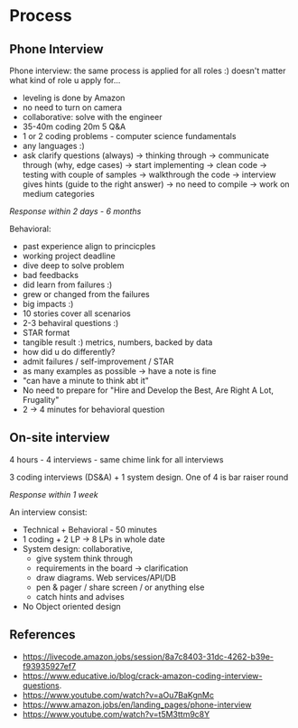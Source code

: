 # Process
## Phone Interview
Phone interview: the same process is applied for all roles :) doesn't matter what kind of role u apply for...

- leveling is done by Amazon
- no need to turn on camera 
- collaborative: solve with the engineer
- 35-40m coding 20m 5 Q&A
- 1 or 2 coding problems - computer science fundamentals
- any languages :) 
- ask clarify questions (always) -> thinking through -> communicate through (why, edge cases) -> start implementing -> clean code -> testing with couple of samples -> walkthrough the code -> interview gives hints (guide to the right answer) -> no need to compile -> work on medium categories

*Response within 2 days - 6 months*

Behavioral:
- past experience align to princicples
- working project deadline
- dive deep to solve problem 
- bad feedbacks
- did learn from failures :) 
- grew or changed from the failures
- big impacts :) 
- 10 stories cover all scenarios
- 2-3 behaviral questions :) 
- STAR format
- tangible result :) metrics, numbers, backed by data
- how did u do differently? 
- admit failures / self-improvement / STAR
- as many examples as possible -> have a note is fine
- "can have a minute to think abt it"
- No need to prepare for "Hire and Develop the Best,  Are Right A Lot, Frugality"
- 2 -> 4 minutes for behavioral question 

## On-site interview
4 hours - 4 interviews - same chime link for all interviews

3 coding interviews (DS&A) + 1 system design. One of 4 is bar raiser round

*Response within 1 week*

An interview consist:
- Technical + Behavioral - 50 minutes
- 1 coding + 2 LP -> 8 LPs in whole date
- System design: collaborative, 
    - give system think through
    - requirements in the board -> clarification
    - draw diagrams. Web services/API/DB
    - pen & pager / share screen / or anything else
    - catch hints and advises
- No Object oriented design

## References
- https://livecode.amazon.jobs/session/8a7c8403-31dc-4262-b39e-f93935927ef7
- https://www.educative.io/blog/crack-amazon-coding-interview-questions. 
- https://www.youtube.com/watch?v=aOu7BaKgnMc
- https://www.amazon.jobs/en/landing_pages/phone-interview
- https://www.youtube.com/watch?v=t5M3ttm9c8Y